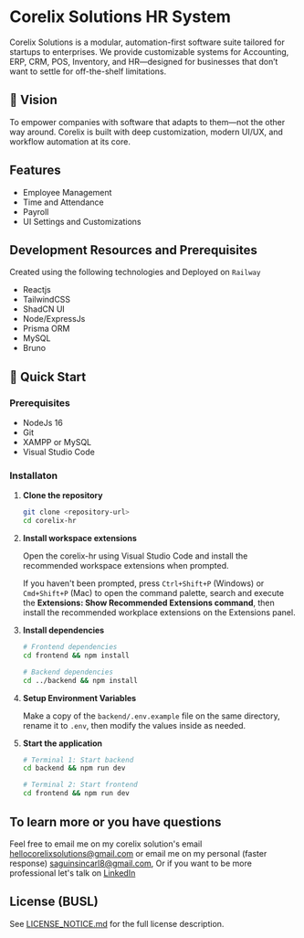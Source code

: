 # Corelix Solutions HR System

Corelix Solutions is a modular, automation-first software suite tailored for startups to enterprises. We provide customizable systems for Accounting, ERP, CRM, POS, Inventory, and HR—designed for businesses that don’t want to settle for off-the-shelf limitations.

## 🚀 Vision

To empower companies with software that adapts to them—not the other way around. Corelix is built with deep customization, modern UI/UX, and workflow automation at its core.

## Features

- Employee Management
- Time and Attendance
- Payroll
- UI Settings and Customizations

## Development Resources and Prerequisites

Created using the following technologies and Deployed on `Railway`

- Reactjs
- TailwindCSS
- ShadCN UI
- Node/ExpressJs
- Prisma ORM
- MySQL
- Bruno

## 🚀 Quick Start

### Prerequisites

- NodeJs 16
- Git
- XAMPP or MySQL
- Visual Studio Code

### Installaton

1. **Clone the repository**

   ```bash
   git clone <repository-url>
   cd corelix-hr
   ```

2. **Install workspace extensions**

   Open the corelix-hr using Visual Studio Code and install the recommended workspace extensions when prompted.

   If you haven't been prompted, press `Ctrl+Shift+P` (Windows) or `Cmd+Shift+P` (Mac) to open the command palette, search and execute the **Extensions: Show Recommended Extensions command**, then install the recommended workplace extensions on the Extensions panel.

3. **Install dependencies**

   ```bash
   # Frontend dependencies
   cd frontend && npm install

   # Backend dependencies
   cd ../backend && npm install
   ```

4. **Setup Environment Variables**

   Make a copy of the `backend/.env.example` file on the same directory, rename it to `.env`, then modify the values inside as needed.

5. **Start the application**

   ```bash
   # Terminal 1: Start backend
   cd backend && npm run dev

   # Terminal 2: Start frontend
   cd frontend && npm run dev
   ```

## To learn more or you have questions

Feel free to email me on my corelix solution's email hellocorelixsolutions@gmail.com or email me on my personal (faster response) saguinsincarl8@gmail.com, Or if you want to be more professional let's talk on
[LinkedIn](https://www.linkedin.com/in/carl-saginsin-30358928a/)

## License (BUSL)

See [LICENSE_NOTICE.md](./LICENSE_NOTICE.md) for the full license description.
